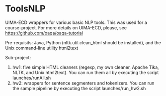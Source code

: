 ToolsNLP
========

UIMA-ECD wrappers for various basic NLP tools. This was used for a course-project. For more details on UIMA-ECD, please, see https://github.com/oaqa/oaqa-tutorial

Pre-requisits: Java, Python (nltk.util.clean_html should be installed), and the Unix command-line utility html2text

Sub-project:

1. hw1: five simple HTML cleaners (regexp, my own cleaner, Apache Tika, NLTK, and Unix html2text). You can run them all by executing the script launches/runAll.sh
2. hw2: wrappers for sentence segmenters and tokenizers. You can run the sample pipeline by executing the script launches/run_hw2.sh


